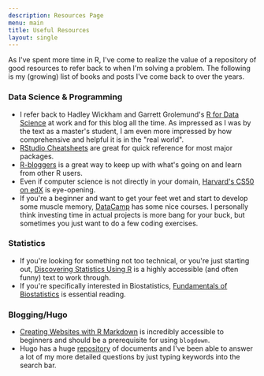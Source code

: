 ```yaml
---
description: Resources Page
menu: main
title: Useful Resources
layout: single
---
```


As I've spent more time in R, I've come to realize the value of a repository of good resources to refer back to when I'm solving a problem. The following is my (growing) list of books and posts I've come back to over the years. 

### Data Science & Programming
- I refer back to Hadley Wickham and Garrett Grolemund's [R for Data Science](https://r4ds.had.co.nz/index.html) at work and for this blog all the time. As impressed as I was by the text as a master's student, I am even more impressed by how comprehensive and helpful it is in the "real world". 
- [RStudio Cheatsheets](https://www.rstudio.com/resources/cheatsheets/) are great for quick reference for most major packages. 
- [R-bloggers](https://www.r-bloggers.com/) is a great way to keep up with what's going on and learn from other R users.
- Even if computer science is not directly in your domain, [Harvard's CS50 on edX](https://pll.harvard.edu/course/cs50-introduction-computer-science?delta=0) is eye-opening. 
- If you're a beginner and want to get your feet wet and start to develop some muscle memory, [DataCamp](https://app.datacamp.com/learn) has some nice courses. I personally think investing time in actual projects is more bang for your buck, but sometimes you just want to do a few coding exercises.  

### Statistics
- If you're looking for something not too technical, or you're just starting out, [Discovering Statistics Using R](https://www.amazon.com/Discovering-Statistics-Using-Andy-Field/dp/1446200469) is a highly accessible (and often funny) text to work through. 
- If you're specifically interested in Biostatistics, [Fundamentals of Biostatistics](https://www.amazon.com/Fundamentals-Biostatistics-Bernard-Rosner/dp/130526892X/ref=sr_1_1?crid=37RU4JVY85J12&keywords=fundamentals+of+biostatistics&qid=1666305960&qu=eyJxc2MiOiIxLjI1IiwicXNhIjoiMS4wNCIsInFzcCI6IjEuMzEifQ%3D%3D&s=books&sprefix=fundamentals+of+biostatistic%2Cstripbooks%2C554&sr=1-1) is essential reading. 

### Blogging/Hugo
- [Creating Websites with R Markdown](https://bookdown.org/yihui/blogdown/) is incredibly accessible to beginners and should be a prerequisite for using `blogdown`. 
- Hugo has a huge [repository](https://gohugo.io/documentation/) of documents and I've been able to answer a lot of my more detailed questions by just typing keywords into the search bar.


